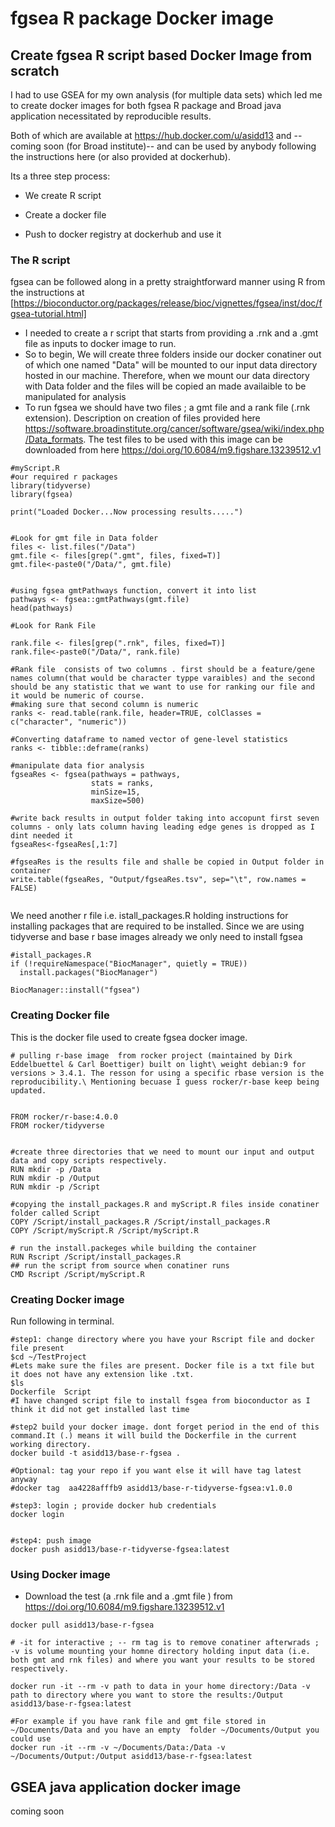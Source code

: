 
# fgsea R package Docker image 

## Create fgsea R script based Docker Image from scratch  

I had to use GSEA for my own analysis (for multiple data sets) which led me to create docker images for both fgsea R package and Broad java application necessitated by reproducible results.

Both of which are available at https://hub.docker.com/u/asidd13  and --coming soon (for Broad institute)-- and can be used by anybody following the instructions here (or also provided at dockerhub).

Its a three step process:

- We create R script 

- Create a docker file

- Push to docker registry at dockerhub and use it

### The R script
fgsea can be followed along in a pretty straightforward manner using R from the instructions 
at [https://bioconductor.org/packages/release/bioc/vignettes/fgsea/inst/doc/fgsea-tutorial.html] 

- I needed to create a r script that starts from providing a .rnk and a .gmt file as inputs to docker image to run.
- So to begin, We will create three folders inside our docker conatiner out of which one named "Data" will be mounted to our input data directory hosted in our machine. Therefore, when we mount our data directory with Data folder and the files will be copied an made availaible to be manipulated for analysis
- To run fgsea we should have two files ; a gmt file and a rank file (.rnk extension). Description on creation of files provided here https://software.broadinstitute.org/cancer/software/gsea/wiki/index.php/Data_formats. The test files to be used with this image can be downloaded from here https://doi.org/10.6084/m9.figshare.13239512.v1

```
#myScript.R 
#our required r packages 
library(tidyverse)
library(fgsea)

print("Loaded Docker...Now processing results.....")


#Look for gmt file in Data folder
files <- list.files("/Data")
gmt.file <- files[grep(".gmt", files, fixed=T)]
gmt.file<-paste0("/Data/", gmt.file)


#using fgsea gmtPathways function, convert it into list
pathways <- fgsea::gmtPathways(gmt.file)
head(pathways)

#Look for Rank File 

rank.file <- files[grep(".rnk", files, fixed=T)]
rank.file<-paste0("/Data/", rank.file)

#Rank file  consists of two columns . first should be a feature/gene names column(that would be character typpe varaibles) and the second should be any statistic that we want to use for ranking our file and it would be numeric of course.
#making sure that second column is numeric
ranks <- read.table(rank.file, header=TRUE, colClasses = c("character", "numeric"))

#Converting dataframe to named vector of gene-level statistics
ranks <- tibble::deframe(ranks)

#manipulate data fior analysis 
fgseaRes <- fgsea(pathways = pathways, 
                  stats = ranks,
                  minSize=15,
                  maxSize=500)

#write back results in output folder taking into accopunt first seven columns - only lats column having leading edge genes is dropped as I dint needed it  
fgseaRes<-fgseaRes[,1:7]

#fgseaRes is the results file and shalle be copied in Output folder in container 
write.table(fgseaRes, "Output/fgseaRes.tsv", sep="\t", row.names = FALSE)


```
We need another r file i.e. istall_packages.R  holding instructions for installing packages that are required to be installed. Since we are using tidyverse and base r base images already we only need to install fgsea 
```
#istall_packages.R
if (!requireNamespace("BiocManager", quietly = TRUE))
  install.packages("BiocManager")

BiocManager::install("fgsea")

```

### Creating Docker file
This is the docker file used to create fgsea docker image. 

```
# pulling r-base image  from rocker project (maintained by Dirk Eddelbuettel & Carl Boettiger) built on light\ weight debian:9 for versions > 3.4.1. The resson for using a specific rbase version is the reproducibility.\ Mentioning becuase I guess rocker/r-base keep being updated.


FROM rocker/r-base:4.0.0
FROM rocker/tidyverse


#create three directories that we need to mount our input and output data and copy scripts respectively.
RUN mkdir -p /Data
RUN mkdir -p /Output
RUN mkdir -p /Script

#copying the install_packages.R and myScript.R files inside conatiner folder called Script
COPY /Script/install_packages.R /Script/install_packages.R
COPY /Script/myScript.R /Script/myScript.R

# run the install.packeges while building the container 
RUN Rscript /Script/install_packages.R
## run the script from source when conatiner runs 
CMD Rscript /Script/myScript.R

```

### Creating Docker image 
Run following in terminal.

```
#step1: change directory where you have your Rscript file and docker file present
$cd ~/TestProject
#Lets make sure the files are present. Docker file is a txt file but it does not have any extension like .txt.
$ls
Dockerfile  Script
#I have changed script file to install fsgea from bioconductor as I think it did not get installed last time 

#step2 build your docker image. dont forget period in the end of this command.It (.) means it will build the Dockerfile in the current working directory.
docker build -t asidd13/base-r-fgsea .

#Optional: tag your repo if you want else it will have tag latest anyway
#docker tag  aa4228afffb9 asidd13/base-r-tidyverse-fgsea:v1.0.0

#step3: login ; provide docker hub credentials 
docker login


#step4: push image 
docker push asidd13/base-r-tidyverse-fgsea:latest

```
### Using Docker image 

- Download the test (a .rnk file and a .gmt file ) from  https://doi.org/10.6084/m9.figshare.13239512.v1

```
docker pull asidd13/base-r-fgsea

# -it for interactive ; -- rm tag is to remove conatiner afterwrads ; -v is volume mounting your homne directory holding input data (i.e. both gmt and rnk files) and where you want your results to be stored respectively.

docker run -it --rm -v path to data in your home directory:/Data -v path to directory where you want to store the results:/Output asidd13/base-r-fgsea:latest

#For example if you have rank file and gmt file stored in ~/Documents/Data and you have an empty  folder ~/Documents/Output you could use 
docker run -it --rm -v ~/Documents/Data:/Data -v ~/Documents/Output:/Output asidd13/base-r-fgsea:latest

```

## GSEA java application docker image 
coming soon 

